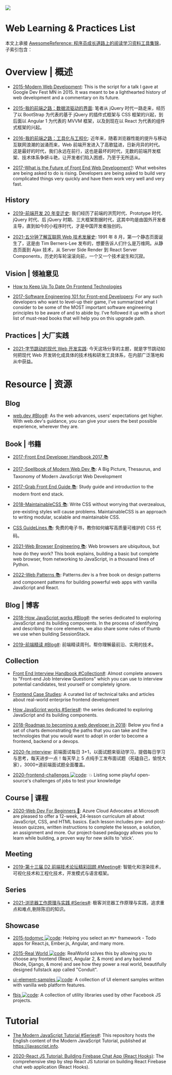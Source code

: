 ![](http://7xi5sw.com1.z0.glb.clouddn.com/1-gcVLvWktBPvc3rgp5fLvBA.jpeg)

# Web Learning & Practices List

本文上承接 [AwesomeReference: 程序员成长道路上的阅读学习资料工具集锦](https://github.com/wx-chevalier/Awesome-Lists)，子索引包含：

# Overview | 概述

- [2015-Modern Web Development](http://6me.us/nS16): This is the script for a talk I gave at Google Dev Fest MN in 2015. It was meant to be a lighthearted history of web development and a commentary on its future.

- [2015-我的前端之路：数据流驱动的界面](https://segmentfault.com/a/1190000004292245): 笔者从 jQuery 时代一路走来，经历了以 BootStrap 为代表的基于 jQuery 的插件式框架与 CSS 框架的兴起，到后面以 Angular 1 为代表的 MVVM 框架，以及到现在以 React 为代表的组件式框架的兴起。

- [2016-我的前端之路：工具化与工程化](https://zhuanlan.zhihu.com/p/24575395): 近年来，随着浏览器性能的提升与移动互联网浪潮的汹涌而来，Web 前端开发进入了高歌猛进，日新月异的时代。这是最好的时代，我们永远在前行，这也是最坏的时代，无数的前端开发框架、技术体系争妍斗艳，让开发者们陷入困惑，乃至于无所适从。

- [2017-What is the Future of Front End Web Development?](https://parg.co/bJr): What websites are being asked to do is rising. Developers are being asked to build very complicated things very quickly and have them work very well and very fast.

## History

- [2019-前端开发 20 年变迁史](https://mp.weixin.qq.com/s/cDsYO1AsYXOjZVpSwBq2HA): 我们经历了前端的洪荒时代、Prototype 时代、jQuery 时代、后 jQuery 时期、三大框架割据时代，这其中均是由国外开发者主导，直到如今的小程序时代，才是中国开发者独创的。

- [2021-五分钟了解互联网 Web 技术发展史](https://mp.weixin.qq.com/s/HUknNfaxNULc4Yvf5ajRBA): 1991 年 8 月，第一个静态页面诞生了，这是由 Tim Berners-Lee 发布的，想要告诉人们什么是万维网。从静态页面到 Ajax 技术，从 Server Side Render 到 React Server Components，历史的车轮滚滚向前，一个又一个技术诞生和沉寂。

## Vision | 领袖意见

- [How to Keep Up To Date On Frontend Technologies](https://uptodate.frontendrescue.org/)

- [2017-Software Engineering 101 for Front-end Developers](https://parg.co/byf): For any such developers who want to level-up their game, I’ve summarized what I consider to be some of the MOST important software engineering principles to be aware of and to abide by. I’ve followed it up with a short list of must-read books that will help you on this upgrade path.

## Practices | 大厂实践

- [2021-字节跳动的现代 Web 开发实践](https://mp.weixin.qq.com/s/0VDBAgEvqB1xiUs540Fu9A): 今天这场分享的主题，就是字节跳动如何把现代 Web 开发转化成具体的技术栈和研发工具体系，在内部广泛落地和从中获益。

# Resource | 资源

## Blog

- [web.dev #Blog#](https://web.dev/blog/): As the web advances, users' expectations get higher. With web.dev's guidance, you can give your users the best possible experience, wherever they are.

## Book | 书籍

- [2017-Front End Developer Handbook 2017 📚](https://www.gitbook.com/book/frontendmasters/front-end-handbook-2017/details)

- [2017-Spellbook of Modern Web Dev 📚](https://parg.co/bv9): A Big Picture, Thesaurus, and Taxonomy of Modern JavaScript Web Development

- [2017-Grab Front End Guide 📚](https://github.com/grab/front-end-guide): Study guide and introduction to the modern front end stack.

- [2018-MaintainableCSS 📚](https://maintainablecss.com/): Write CSS without worrying that overzealous, pre-existing styles will cause problems. MaintainableCSS is an approach to writing modular, scalable and maintainable CSS.

- [CSS GuideLines 📚](http://cssguidelin.es/): 免费的电子书，教你如何编写高质量可维护的 CSS 代码。

- [2021-Web Browser Engineering 📚](https://browser.engineering/index.html): Web browsers are ubiquitous, but how do they work? This book explains, building a basic but complete web browser, from networking to JavaScript, in a thousand lines of Python.

- [2022-Web Patterns 📚](https://www.patterns.dev/): Patterns.dev is a free book on design patterns and component patterns for building powerful web apps with vanilla JavaScript and React.

## Blog | 博客

- [2018-How JavaScript works #Blog#](https://blog.sessionstack.com/tagged/tutorial): the series dedicated to exploring JavaScript and its building components. In the process of identifying and describing the core elements, we also share some rules of thumb we use when building SessionStack.

- [2019-前端精读 #Blog#](https://github.com/ascoders/weekly): 前端精读周刊。帮你理解最前沿、实用的技术。

## Collection

- [Front End Interview Handbook #Collection#](https://github.com/yangshun/front-end-interview-handbook): Almost complete answers to "Front-end Job Interview Questions" which you can use to interview potential candidates, test yourself or completely ignore.

- [Frontend Case Studies](https://github.com/andrew--r/frontend-case-studies): A curated list of technical talks and articles about real-world enterprise frontend development

- [How JavaScript works #Series#](https://blog.sessionstack.com/tagged/tutorial): the series dedicated to exploring JavaScript and its building components.

- [2018-Roadmap to becoming a web developer in 2018](https://github.com/kamranahmedse/developer-roadmap): Below you find a set of charts demonstrating the paths that you can take and the technologies that you would want to adopt in order to become a frontend, backend or a devops.

- [2020-fe interview](https://github.com/haizlin/fe-interview): 前端面试每日 3+1，以面试题来驱动学习，提倡每日学习与思考，每天进步一点！每天早上 5 点纯手工发布面试题（死磕自己，愉悦大家），3000+道前端面试题全面覆盖。

- [2020-frontend-challenges ![code](https://martrix-usa.oss-accelerate.aliyuncs.com/logo/code.svg)](https://github.com/felipefialho/frontend-challenges): 💥 Listing some playful open-source's challenges of jobs to test your knowledge

## Course | 课程

- [2020-Web Dev For Beginners 🏫](https://github.com/microsoft/Web-Dev-For-Beginners): Azure Cloud Advocates at Microsoft are pleased to offer a 12-week, 24-lesson curriculum all about JavaScript, CSS, and HTML basics. Each lesson includes pre- and post-lesson quizzes, written instructions to complete the lesson, a solution, an assignment and more. Our project-based pedagogy allows you to learn while building, a proven way for new skills to 'stick'.

## Meeting

- [2019-第十三届 D2 前端技术论坛精彩回顾 #Meeting#](https://www.yuque.com/d2forum/content/d213): 智能化和渲染技术，可视化技术和工程化技术，开发模式与语言框架。

## Series

- [2021-浏览器工作原理与实践 #Series#](https://blog.poetries.top/browser-working-principle/): 极客浏览器工作原理与实践，追求重点和难点,剔除陈旧的知识。

## Showcase

- [2015-todomvc ![code](https://martrix-usa.oss-accelerate.aliyuncs.com/logo/code.svg)](https://github.com/tastejs/todomvc): Helping you select an `MV*` framework - Todo apps for React.js, Ember.js, Angular, and many more.

- [2015-Real World ![code](https://martrix-usa.oss-accelerate.aliyuncs.com/logo/code.svg)](https://github.com/gothinkster/realworld): RealWorld solves this by allowing you to choose any frontend (React, Angular 2, & more) and any backend (Node, Django, & more) and see how they power a real world, beautifully designed fullstack app called "Conduit".

- [ui-element-samples ![code](https://martrix-usa.oss-accelerate.aliyuncs.com/logo/code.svg)](https://github.com/GoogleChrome/ui-element-samples): A collection of UI element samples written with vanilla web platform features.

- [fbjs ![code](https://martrix-usa.oss-accelerate.aliyuncs.com/logo/code.svg)](https://github.com/facebook/fbjs): A collection of utility libraries used by other Facebook JS projects.

# Tutorial

- [The Modern JavaScript Tutorial #Series#](https://github.com/javascript-tutorial/en.javascript.info): This repository hosts the English content of the Modern JavaScript Tutorial, published at https://javascript.info.

- [2020-React JS Tutorial: Building Firebase Chat App (React Hooks)](https://www.djamware.com/post/5f2a1d9d9c794f177fd7b527/react-js-tutorial-building-firebase-chat-app-react-hooks#.Xyoht_6g7c8.reddit): The comprehensive step by step React JS tutorial on building React Firebase chat web application (React Hooks).
